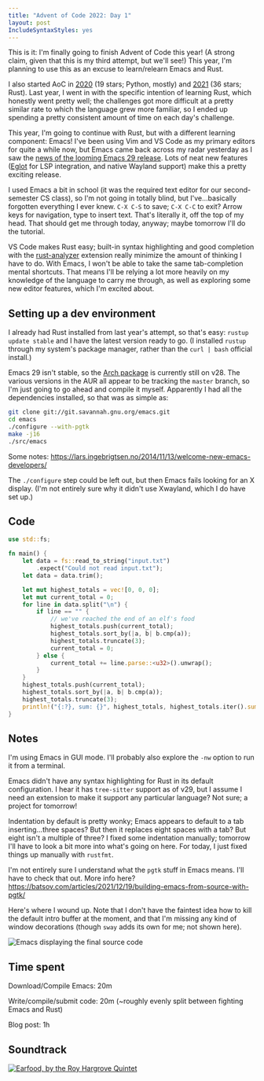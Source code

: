 ```yaml
---
title: "Advent of Code 2022: Day 1"
layout: post
IncludeSyntaxStyles: yes
---
```


This is it: I'm finally going to finish Advent of Code this year! (A strong
claim, given that this is my third attempt, but we'll see!) This year, I'm
planning to use this as an excuse to learn/relearn Emacs and Rust.

<!--more-->

I also started AoC in
[2020](https://github.com/ChandlerSwift/aoc/tree/main/2020) (19 stars; Python,
mostly) and [2021](https://github.com/ChandlerSwift/aoc/tree/main/aoc2021) (36
stars; Rust). Last year, I went in with the specific intention of learning Rust,
which honestly went pretty well; the challenges got more difficult at a pretty
similar rate to which the language grew more familiar, so I ended up spending a
pretty consistent amount of time on each day's challenge.

This year, I'm going to continue with Rust, but with a different learning
component: Emacs! I've been using Vim and VS Code as my primary editors for
quite a while now, but Emacs came back across my radar yesterday as I saw the
[news of the looming Emacs 29 release](https://blog.phundrak.com/emacs-29-what-can-we-expect/).
Lots of neat new features ([Eglot](https://github.com/joaotavora/eglot) for LSP
integration, and native Wayland support) make this a pretty exciting release.

I used Emacs a bit in school (it was the required text editor for our
second-semester CS class), so I'm not going in totally blind, but
I've...basically forgotten everything I ever knew. `C-X C-S` to save; `C-X C-C`
to exit? Arrow keys for navigation, type to insert text. That's literally it,
off the top of my head. That should get me through today, anyway; maybe tomorrow
I'll do the tutorial.

VS Code makes Rust easy; built-in syntax highlighting and good completion with
the [rust-analyzer](https://rust-analyzer.github.io/) extension really minimize
the amount of thinking I have to do. With Emacs, I won't be able to take the
same tab-completion mental shortcuts. That means I'll be relying a lot more
heavily on my knowledge of the language to carry me through, as well as
exploring some new editor features, which I'm excited about.

## Setting up a dev environment

I already had Rust installed from last year's attempt, so that's easy:
`rustup update stable` and I have the latest version ready to go. (I installed
`rustup` through my system's package manager, rather than the `curl | bash`
official install.)

Emacs 29 isn't stable, so the
[Arch package](https://archlinux.org/packages/extra/x86_64/emacs/) is currently
still on v28. The various versions in the AUR all appear to be tracking the
`master` branch, so I'm just going to go ahead and compile it myself. Apparently
I had all the dependencies installed, so that was as simple as:

```sh
git clone git://git.savannah.gnu.org/emacs.git
cd emacs
./configure --with-pgtk
make -j16
./src/emacs
```

Some notes: https://lars.ingebrigtsen.no/2014/11/13/welcome-new-emacs-developers/

The `./configure` step could be left out, but then Emacs fails looking for an X
display. (I'm not entirely sure why it didn't use Xwayland, which I do have set
up.)

## Code
```rust
use std::fs;

fn main() {
    let data = fs::read_to_string("input.txt")
        .expect("Could not read input.txt");
    let data = data.trim();

    let mut highest_totals = vec![0, 0, 0];
    let mut current_total = 0;
    for line in data.split("\n") {
        if line == "" {
            // we've reached the end of an elf's food
            highest_totals.push(current_total);
            highest_totals.sort_by(|a, b| b.cmp(a));
            highest_totals.truncate(3);
            current_total = 0;
        } else {
            current_total += line.parse::<u32>().unwrap();
        }
    }
    highest_totals.push(current_total);
    highest_totals.sort_by(|a, b| b.cmp(a));
    highest_totals.truncate(3);
    println!("{:?}, sum: {}", highest_totals, highest_totals.iter().sum::<u32>());
}
```

## Notes
I'm using Emacs in GUI mode. I'll probably also explore the `-nw` option to run
it from a terminal.

Emacs didn't have any syntax highlighting for Rust in its default configuration.
I hear it has `tree-sitter` support as of v29, but I assume I need an extension
to make it support any particular language? Not sure; a project for tomorrow!

Indentation by default is pretty wonky; Emacs appears to default to a tab
inserting...three spaces? But then it replaces eight spaces with a tab? But
eight isn't a multiple of three? I fixed some indentation manually; tomorrow
I'll have to look a bit more into what's going on here. For today, I just fixed
things up manually with `rustfmt`.

I'm not entirely sure I understand what the `pgtk` stuff in Emacs means. I'll
have to check that out. More info here?
https://batsov.com/articles/2021/12/19/building-emacs-from-source-with-pgtk/

Here's where I wound up. Note that I don't have the faintest idea how to kill
the default intro buffer at the moment, and that I'm missing any kind of window
decorations (though `sway` adds its own for me; not shown here).

![Emacs displaying the final source code](/images/aoc2022-day-1.png)

## Time spent
Download/Compile Emacs: 20m

Write/compile/submit code: 20m (~roughly evenly split between fighting Emacs and Rust)

Blog post: 1h

## Soundtrack
[![Earfood, by the Roy Hargrove Quintet](https://coverartarchive.org/release/0cca616d-1a91-4876-a75f-cf1f200cc4ea/30688619189-500.jpg)](https://musicbrainz.org/release/0cca616d-1a91-4876-a75f-cf1f200cc4ea)
